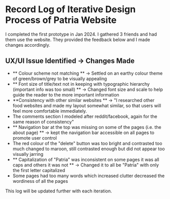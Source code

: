 # Record Log of Iterative Design Process of Patria Website
	
I completed the first prototype in Jan 2024. I gathered 3 friends and had them use the website. They provided the feedback below and I made changes accordingly. 	
	
## UX/UI Issue Identified -> Changes Made
- ** Colour scheme not matching ** -> Settled on an earthy colour theme of green/brown/grey to be visually appealing
- ** Font size of title/text not in keeping with typographic hierarchy (important info was too small) ** -> Changed font size and scale to help guide the reader to the more important information
- **Consistency with other similar websites ** -> "I researched other food websites and made my layout somewhat similar, so that users will feel more comfortable immediately. 
- The comments section I modeled after reddit/facebook, again for the same reason of consistency"
- ** Navigation bar at the top was missing on some of the pages (i.e. the about page) ** -> kept the navigation bar accessible on all pages to promote user control 
- The red colour of the "delete" button was too bright and contrasted too much 	changed to maroon, still contrasted enough but did not appear too visually jarring
- ** Capitalization of "Patria" was inconsistent on some pages it was all caps and others it was not ** -> Changed it to all be "Patria" with only the first letter capitalized
- Some pages had too many words which increased clutter	decreased the wordiness of all the pages 
	
This log will be updated further with each iteration.	

